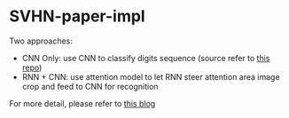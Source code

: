 # SVHN-paper-impl

Two approaches:

* CNN Only: use CNN to classify digits sequence (source refer to [this repo](https://github.com/hangyao/street_view_house_numbers))
* RNN + CNN: use attention model to let RNN steer attention area image crop and feed to CNN for recognition

For more detail, please refer to [this blog](https://medium.com/p/708813c2912c/edit)
